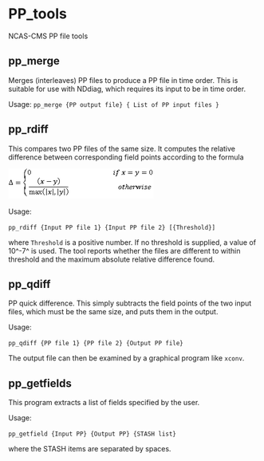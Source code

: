# PP_tools

NCAS-CMS PP file tools

## pp_merge 

Merges (interleaves) PP files to produce a PP file in time order. This is suitable for use with NDdiag, which requires its input to be in time order.

Usage:
`
pp_merge {PP output file} { List of PP input files }
`

## pp_rdiff 

This compares two PP files of the same size. It computes the relative difference between corresponding field points according to the formula

![](rel_diff_equn.gif)


Usage:

`
pp_rdiff {Input PP file 1} {Input PP file 2} [{Threshold}]
`

where `Threshold` is a positive number. If no threshold is supplied, a value of 10^-7^ is used. The tool reports whether the files are different to within threshold and the maximum absolute relative difference found.

## pp_qdiff 

PP quick difference. This simply subtracts the field points of the two input files, which must be the same size, and puts them in the output.

Usage:

`
pp_qdiff {PP file 1} {PP file 2} {Output PP file}
`

The output file can then be examined by a graphical program like `xconv`.

## pp_getfields 

This program extracts a list of fields specified by the user.

Usage:

`
pp_getfield {Input PP} {Output PP} {STASH list}
`

where the STASH items are separated by spaces.
